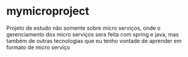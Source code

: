 # mymicroproject
Projeto de estudo não somente sobre micro serviços, onde o gerenciamento dos micro serviços sera feita com spring e java, mas também de outras tecnologias que eu tenho vontade de aprender em formato de micro serviço
